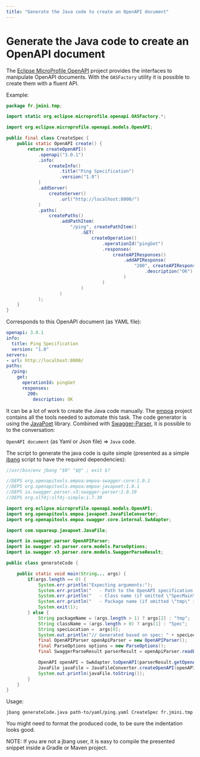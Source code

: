 ```yaml
---
title: "Generate the Java code to create an OpenAPI document"
---
```


# Generate the Java code to create an OpenAPI document

The [Eclipse MicroProfile OpenAPI](https://github.com/eclipse/microprofile-open-api) project provides the interfaces to manipulate OpenAPI documents. With the `OASFactory` utility it is possible to create them with a fluent API.

Example:

```java
package fr.jmini.tmp;

import static org.eclipse.microprofile.openapi.OASFactory.*;

import org.eclipse.microprofile.openapi.models.OpenAPI;

public final class CreateSpec {
    public static OpenAPI create() {
        return createOpenAPI()
            .openapi("3.0.1")
            .info(
                createInfo()
                    .title("Ping Specification")
                    .version("1.0")
            )
            .addServer(
                createServer()
                    .url("http://localhost:8000/")
            )
            .paths(
                createPaths()
                    .addPathItem(
                        "/ping", createPathItem()
                            .GET(
                                createOperation()
                                    .operationId("pingGet")
                                    .responses(
                                        createAPIResponses()
                                            .addAPIResponse(
                                                "200", createAPIResponse()
                                                    .description("OK")
                                            )
                                    )
                            )
                    )
            );
    }
}
```

Corresponds to this OpenAPI document (as YAML file):

```yaml
openapi: 3.0.1
info:
  title: Ping Specification
  version: "1.0"
servers:
- url: http://localhost:8000/
paths:
  /ping:
    get:
      operationId: pingGet
      responses:
        200:
          description: OK
```

It can be a lot of work to create the Java code manually. The [empoa](https://openapitools.github.io/empoa/) project contains all the tools needed to automate this task. The code generator is using the [JavaPoet](https://github.com/square/javapoet) library. Combined with [Swagger-Parser](https://github.com/swagger-api/swagger-parser), it is possible to to the conversation:

 `OpenAPI document` (as Yaml or Json file) => `Java` code.

The script to generate the java code is quite simple (presented as a simple [jbang](https://github.com/maxandersen/jbang) script to have the required dependencies):

```java
//usr/bin/env jbang "$0" "$@" ; exit $?

//DEPS org.openapitools.empoa:empoa-swagger-core:1.0.1
//DEPS org.openapitools.empoa:empoa-javapoet:1.0.1
//DEPS io.swagger.parser.v3:swagger-parser:2.0.19
//DEPS org.slf4j:slf4j-simple:1.7.30

import org.eclipse.microprofile.openapi.models.OpenAPI;
import org.openapitools.empoa.javapoet.JavaFileConverter;
import org.openapitools.empoa.swagger.core.internal.SwAdapter;

import com.squareup.javapoet.JavaFile;

import io.swagger.parser.OpenAPIParser;
import io.swagger.v3.parser.core.models.ParseOptions;
import io.swagger.v3.parser.core.models.SwaggerParseResult;

public class generateCode {

    public static void main(String... args) {
        if(args.length == 0) {
            System.err.println("Expecting arguments:");
            System.err.println("   - Path to the OpenAPI specification Json or Yaml file (mandatory)");
            System.err.println("   - Class name (if omitted \"SpecMain\" is used)");
            System.err.println("   - Package name (if omitted \"tmp\" is used)");
            System.exit(1);
        } else {
            String packageName = (args.length > 1) ? args[2] : "tmp";
            String className = (args.length > 0) ? args[1] : "Spec";
            String specLocation =  args[0];
            System.out.println("// Generated based on spec: " + specLocation);
            final OpenAPIParser openApiParser = new OpenAPIParser();
            final ParseOptions options = new ParseOptions();
            final SwaggerParseResult parserResult = openApiParser.readLocation(specLocation, null, options);

            OpenAPI openAPI = SwAdapter.toOpenAPI(parserResult.getOpenAPI());
            JavaFile javaFile = JavaFileConverter.createOpenAPI(openAPI, packageName, className);
            System.out.println(javaFile.toString());
        }
    }
}
```

Usage:
```
jbang generateCode.java path-to/yaml/ping.yaml CreateSpec fr.jmini.tmp
```

You might need to format the produced code, to be sure the indentation looks good.

NOTE: If you are not a jbang user, it is easy to compile the presented snippet inside a Gradle or Maven project.
